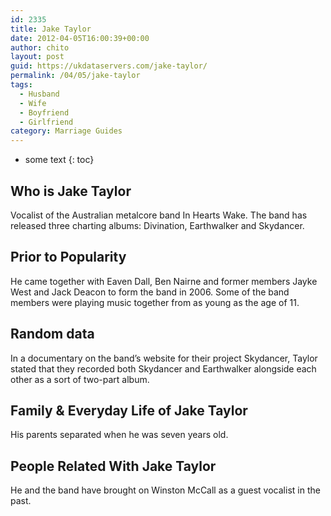 ```yaml
---
id: 2335
title: Jake Taylor
date: 2012-04-05T16:00:39+00:00
author: chito
layout: post
guid: https://ukdataservers.com/jake-taylor/
permalink: /04/05/jake-taylor
tags:
  - Husband
  - Wife
  - Boyfriend
  - Girlfriend
category: Marriage Guides
---
```


* some text
{: toc}


## Who is  Jake Taylor
                  
                  
                  
Vocalist of the Australian metalcore band In Hearts Wake. The band has released three charting albums: Divination, Earthwalker and Skydancer. 
                  
                
                
                
## Prior to Popularity 
                  
                  
                  
He came together with Eaven Dall, Ben Nairne and former members Jayke West and Jack Deacon to form the band in 2006. Some of the band members were playing music together from as young as the age of 11.
                  
                
                
                
## Random data 
                  
                  
                  
In a documentary on the band&#8217;s website for their project Skydancer, Taylor stated that they recorded both Skydancer and Earthwalker alongside each other as a sort of two-part album. 
                  
                
                
                
## Family & Everyday Life of Jake Taylor
                  
                  
                  
His parents separated when he was seven years old.
                  
                
                
                
## People Related With  Jake Taylor
                  
                  
                  
He and the band have brought on Winston McCall as a guest vocalist in the past.
                  
                
              
            
          
          
          
    
    
  
